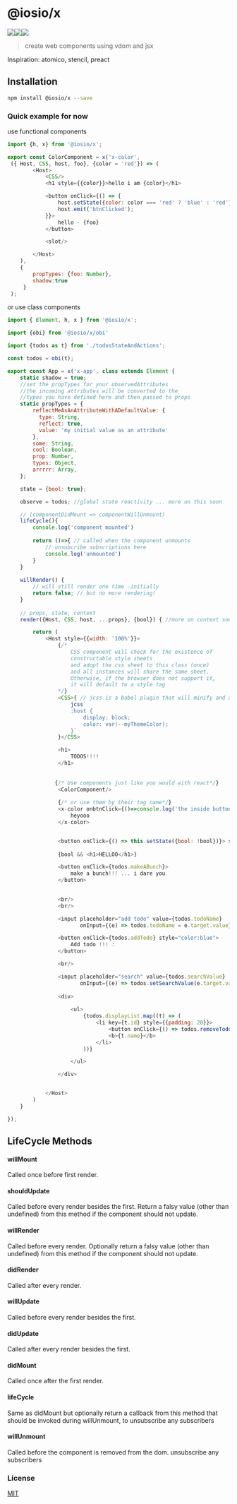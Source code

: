 # @iosio/x
<img src="https://img.shields.io/circleci/project/github/iosio/x.svg?style=flat-square" /><img src="https://img.shields.io/npm/v/@iosio/x.svg?style=flat-square" /><img src="https://img.shields.io/bundlephobia/minzip/@iosio/x.svg?style=flat-square" />
> create web components using vdom and jsx

Inspiration: atomico, stencil, preact

## Installation 
```sh
npm install @iosio/x --save
```

### Quick example for now

use functional components

```js
import {h, x} from '@iosio/x';

export const ColorComponent = x('x-color',
 ({ Host, CSS, host, foo}, {color = 'red'}) => (
        <Host>
            <CSS/>
            <h1 style={{color}}>hello i am {color}</h1>

            <button onClick={() => {
                host.setState({color: color === 'red' ? 'blue' : 'red'})
                host.emit('btnClicked');
            }}>
                hello - {foo}
            </button>

            <slot/>

        </Host>
    ), 
    {
        propTypes: {foo: Number},
        shadow:true
     }
 );
```

or use class components

```js
import { Element, h, x } from '@iosio/x';

import {obi} from '@iosio/x/obi'

import {todos as t} from './todosStateAndActions';

const todos = obi(t);

export const App = x('x-app', class extends Element {
    static shadow = true; 
    //set the propTypes for your observedAttributes
    //the incoming attributes will be converted to the 
    //types you have defined here and then passed to props
    static propTypes = {
        reflectMeAsAnAttributeWithADefaultValue: {
          type: String,
          reflect: true,
          value: 'my initial value as an attribute'  
        },
        some: String, 
        cool: Boolean,
        prop: Number,
        types: Object, 
        arrrrr: Array,
    };

    state = {bool: true};

    observe = todos; //global state reactivity ... more on this soon

    // (componentDidMount => componentWillUnmount)
    lifeCycle(){ 
        console.log('component mounted')
        
        return ()=>{ // called when the component unmounts
            // unsubcribe subscriptions here
            console.log('unmounted')
        }
    }
    
    willRender() { 
        // will still render one time -initially
        return false; // but no more rendering!
    }
    
    // props, state, context
    render({Host, CSS, host, ...props}, {bool}) { //more on context soon

        return (
            <Host style={{width: '100%'}}>
                {/* 
                    CSS component will check for the existence of 
                    constructable style sheets
                    and adopt the css sheet to this class (once)
                    and all instances will share the same sheet.
                    Otherwise, if the browser does not support it, 
                    it will default to a style tag
                */}
                <CSS>{ // jcss is a babel plugin that will minify and auto prefix css
                    jcss`
                    :host {
                        display: block;
                        color: var(--myThemeColor);
                    }`
                }</CSS>

                <h1>
                    TODOS!!!!
                </h1>
               
               
               {/* Use components just like you would with react*/} 
                <ColorComponent/>
               
                {/* or use them by their tag name*/}
                <x-color onbtnClick={()=>console.log('the inside button was clicked')}>
                    heyooo
                </x-color>


                <button onClick={() => this.setState({bool: !bool})}> show me</button>
                
                {bool && <h1>HELLOO</h1>}

                <button onClick={todos.makeABunch}>
                    make a bunch!!! ... i dare you
                </button>
                

                <br/>
                <br/>

                <input placeholder="add todo" value={todos.todoName}
                       onInput={(e) => todos.todoName = e.target.value}/>

                <button onClick={todos.addTodo} style="color:blue">
                    Add todo !!! :
                </button>

                <br/>

                <input placeholder="search" value={todos.searchValue}
                       onInput={(e) => todos.setSearchValue(e.target.value)}/>
                       
                <div>
                
                    <ul>
                        {todos.displayList.map((t) => (
                            <li key={t.id} style={{padding: 20}}>
                                <button onClick={() => todos.removeTodo(t)}>X</button>
                                <b>{t.name}</b>
                            </li>
                        ))}

                    </ul>

                </div>


            </Host>
        )
    }

});


```

## LifeCycle Methods

#### willMount
Called once before first render.

#### shouldUpdate
Called before every render besides the first. Return a falsy value (other than undefined) from this method if the component should not update.

#### willRender
Called before every render. Optionally return a falsy value (other than undefined) from this method if the component should not update.

#### didRender
Called after every render.

#### willUpdate
Called before every render besides the first.

#### didUpdate
Called after every render besides the first.

#### didMount
Called once after the first render.

#### lifeCycle
Same as didMount but optionally return a callback from this method that should be invoked during willUnmount, to unsubscribe any subscribers

#### willUnmount
Called before the component is removed from the dom. unsubscribe any subscribers




### License

[MIT]

[MIT]: https://choosealicense.com/licenses/mit/
